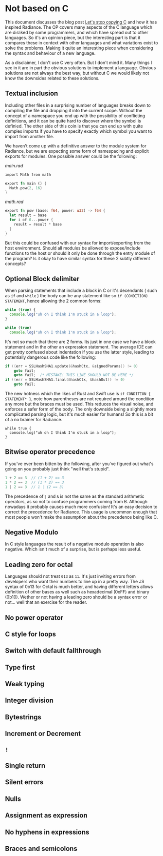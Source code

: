 # Not based on C

This document discusses the blog post [Let's stop copying C](https://eev.ee/blog/2016/12/01/lets-stop-copying-c/) and how it has inspired Radiance. The OP covers many aspects of the C language which are disliked by some programmers, and which have spread out to other languages. So it's an opinion piece, but the interesting part is that it compares these in context with other languages and what variations exist to solve the problems. Making it quite an interesting piece when considering the syntax and behaviour of a new language. 

As a disclaimer, I don't use C very often. But I don't mind it. Many things I see in it are in part the obvious solutions to implement a language. Obvious solutions are not always the best way, but without C we would likely not know the downsides related to these solutions.

## Textual inclusion
Including other files in a surprising number of languages breaks down to compiling the file and dropping it into the current scope. Without the concept of a namespace you end up with the possibility of conflicting definitions, and it can be quite hard to discover where the symbol is definied. The other side of this coin is that you can end up with quite complex imports if you have to specify exactly which symbol you want to import from another file.

We haven't come up with a definitive answer to the module system for Radiance, but we are expecting some form of namespacing and explicit exports for modules. One possible answer could be the following:

*main.rad*
```rust
import Math from math

export fn main () {
  Math.pow(2, 16)
}
```

*math.rad*
```rust
export fn pow (base: f64, power: u32) -> f64 {
  let result = base
  for i of 0...power {
    result = result * base
  }
}
```

But this could be confused with our syntax for import/exporting from the host environment. Should all modules be allowed to expose/include functions to the host or should it only be done through the entry module of the program? Is it okay to have similar syntax for these 2 subtly different concepts?

## Optional Block delimiter
When parsing statements that include a block in C or it's decendants ( such as `if` and `while` ) the body can be any statement like so `if (CONDITION) STATEMENT`, hence allowing the 2 common forms:

```javascript
while (true) {
  console.log("uh oh I think I'm stuck in a loop");
}

while (true)
  console.log("uh oh I think I'm stuck in a loop");
```

It's not so much that there are 2 forms. Its just in one case we have a block statement and in the other an expression statement. The average IDE can get pretty confused about indentation if you use the latter style, leading to potentially dangerous code like the following:

```c
if ((err = SSLHashSHA1.update(&hashCtx, &signedParams)) != 0)
    goto fail;
    goto fail;  /* MISTAKE! THIS LINE SHOULD NOT BE HERE */
if ((err = SSLHashSHA1.final(&hashCtx, &hashOut)) != 0)
    goto fail;
```

The new hotness which the likes of Rust and Swift use is `if CONDITION { STATEMENT* }`, note how parentheses are not required around the condition any more but the braces must be used. This reduces the visual noise, and enforces a safer form of the body. The only downside being a slightly more complicated parsing logic, but it's much easier for humans! So this is a bit of a no brainer for Radiance. 

```
while true {
  console.log("uh oh I think I'm stuck in a loop");
}
```

## Bitwise operator precedence
If you've ever been bitten by the following, after you've figured out what's going on you probably just think "well that's stupid".

```c
1 + 2 == 3  // (1 + 2) == 3
1 * 2 == 3  // (1 * 2) == 3
1 | 2 == 3  // 1 | (2 == 3)
```

The precedence of `|` and `&` is not the same as the standard arithmetic operators, as so not to confuse programmers coming from B. Although nowadays it probably causes much more confusion! It's an easy decision to correct the precedence for Radiance. This usage is uncommon enough that most people won't make the assumption about the precedence being like C.  

## Negative Modulo
In C style languages the result of a negative modulo operation is also negative. Which isn't much of a surprise, but is perhaps less useful.

## Leading zero for octal
Languages should not treat `013` as `11`. It's just inviting errors from developers who want their numbers to line up in a pretty way. The JS syntax of 0o13 for Octal is much better, and having different letters allows definition of other bases as well such as hexadecimal (0xFF) and binary (0b10). Wether or not having a leading zero should be a syntax error or not... well that an exercise for the reader.

## No power operator


## C style for loops
## Switch with default fallthrough
## Type first
## Weak typing
## Integer division
## Bytestrings
## Increment or Decrement
## `!`
## Single return
## Silent errors
## Nulls
## Assignment as expression
## No hyphens in expressions
## Braces and semicolons 
